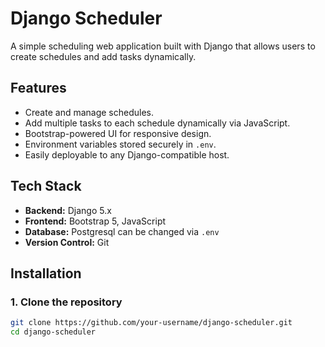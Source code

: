 # Django Scheduler

A simple scheduling web application built with Django that allows users to create schedules and add tasks dynamically.

## Features
- Create and manage schedules.
- Add multiple tasks to each schedule dynamically via JavaScript.
- Bootstrap-powered UI for responsive design.
- Environment variables stored securely in `.env`.
- Easily deployable to any Django-compatible host.

## Tech Stack
- **Backend:** Django 5.x
- **Frontend:** Bootstrap 5, JavaScript
- **Database:** Postgresql can be changed via `.env`
- **Version Control:** Git

## Installation

### 1. Clone the repository
```bash
git clone https://github.com/your-username/django-scheduler.git
cd django-scheduler
